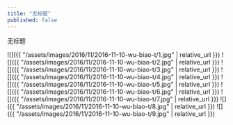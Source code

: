 ```yaml
---
title: "无标题"
published: false
---
```

无标题



![]({{ "/assets/images/2016/11/2016-11-10-wu-biao-t/1.jpg" | relative_url }})
![]({{ "/assets/images/2016/11/2016-11-10-wu-biao-t/2.jpg" | relative_url }})
![]({{ "/assets/images/2016/11/2016-11-10-wu-biao-t/3.jpg" | relative_url }})
![]({{ "/assets/images/2016/11/2016-11-10-wu-biao-t/4.jpg" | relative_url }})
![]({{ "/assets/images/2016/11/2016-11-10-wu-biao-t/5.jpg" | relative_url }})
![]({{ "/assets/images/2016/11/2016-11-10-wu-biao-t/6.jpg" | relative_url }})
![]({{ "/assets/images/2016/11/2016-11-10-wu-biao-t/7.jpg" | relative_url }})
![]({{ "/assets/images/2016/11/2016-11-10-wu-biao-t/8.jpg" | relative_url }})
![]({{ "/assets/images/2016/11/2016-11-10-wu-biao-t/9.jpg" | relative_url }})
